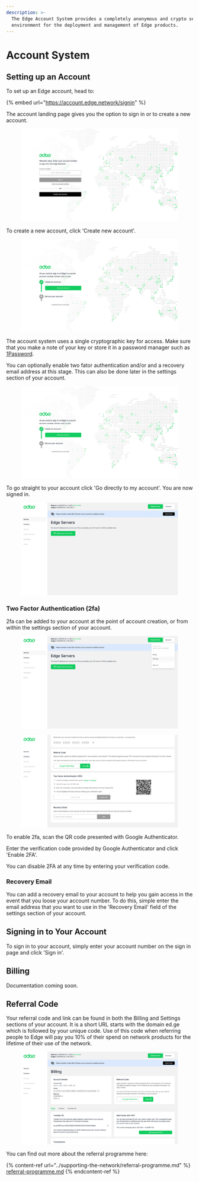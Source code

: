 ```yaml
---
description: >-
  The Edge Account System provides a completely anonymous and crypto secure
  environment for the deployment and management of Edge products.
---
```


# Account System

## Setting up an Account

To set up an Edge account, head to:

{% embed url="https://account.edge.network/signin" %}

The account landing page gives you the option to sign in or to create a new account.

<figure><img src="../.gitbook/assets/landingScreen.png" alt=""><figcaption></figcaption></figure>

To create a new account, click 'Create new account'.

<figure><img src="../.gitbook/assets/accountGenerationScreen.png" alt=""><figcaption></figcaption></figure>

The account system uses a single cryptographic key for access. Make sure that you make a note of your key or store it in a password manager such as [1Password](https://1password.com).

You can optionally enable two fator authentication and/or and a recovery email address at this stage. This can also be done later in the settings section of your account.

<figure><img src="../.gitbook/assets/accountGenerationScreen (1).png" alt=""><figcaption></figcaption></figure>

To go straight to your account click 'Go directly to my account'. You are now signed in.

<figure><img src="../.gitbook/assets/accountScreen.png" alt=""><figcaption></figcaption></figure>

### Two Factor Authentication (2fa)

2fa can be added to your account at the point of account creation, or from within the settings section of your account.

<figure><img src="../.gitbook/assets/accountSettings.png" alt=""><figcaption></figcaption></figure>

<figure><img src="../.gitbook/assets/enable2fa.png" alt=""><figcaption></figcaption></figure>

To enable 2fa, scan the QR code presented with Google Authenticator.

Enter the verification code provided by Google Authenticator and click 'Enable 2FA'.

You can disable 2FA at any time by entering your verification code.

### Recovery Email

You can add a recovery email to your account to help you gain access in the event that you loose your account number. To do this, simple enter the email address that you want to use in the 'Recovery Email' field of the settings section of your account.

## Signing in to Your Account

To sign in to your account, simply enter your account number on the sign in page and click 'Sign in'.

## Billing

Documentation coming soon.

## Referral Code

Your referral code and link can be found in both the Billing and Settings sections of your account. It is a short URL starts with the domain ed.ge which is followed by your unique code. Use of this code when referring people to Edge will pay you 10% of their spend on network products for the lifetime of their use of the network.

<figure><img src="../.gitbook/assets/referralLink.png" alt=""><figcaption></figcaption></figure>

You can find out more about the referral programme here:

{% content-ref url="../supporting-the-network/referral-programme.md" %}
[referral-programme.md](../supporting-the-network/referral-programme.md)
{% endcontent-ref %}
